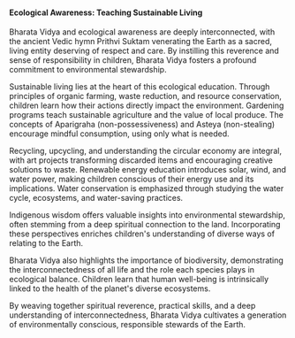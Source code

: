 #### Ecological Awareness: Teaching Sustainable Living

Bharata Vidya and ecological awareness are deeply interconnected, with the ancient Vedic hymn Prithvi Suktam venerating the Earth as a sacred, living entity deserving of respect and care. By instilling this reverence and sense of responsibility in children, Bharata Vidya fosters a profound commitment to environmental stewardship.

Sustainable living lies at the heart of this ecological education. Through principles of organic farming, waste reduction, and resource conservation, children learn how their actions directly impact the environment. Gardening programs teach sustainable agriculture and the value of local produce. The concepts of Aparigraha (non-possessiveness) and Asteya (non-stealing) encourage mindful consumption, using only what is needed.  

Recycling, upcycling, and understanding the circular economy are integral, with art projects transforming discarded items and encouraging creative solutions to waste. Renewable energy education introduces solar, wind, and water power, making children conscious of their energy use and its implications. Water conservation is emphasized through studying the water cycle, ecosystems, and water-saving practices.

Indigenous wisdom offers valuable insights into environmental stewardship, often stemming from a deep spiritual connection to the land. Incorporating these perspectives enriches children's understanding of diverse ways of relating to the Earth.

Bharata Vidya also highlights the importance of biodiversity, demonstrating the interconnectedness of all life and the role each species plays in ecological balance. Children learn that human well-being is intrinsically linked to the health of the planet's diverse ecosystems.

By weaving together spiritual reverence, practical skills, and a deep understanding of interconnectedness, Bharata Vidya cultivates a generation of environmentally conscious, responsible stewards of the Earth.